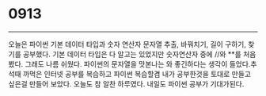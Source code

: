 # 0913
---
오늘은 파이썬 기본 데이터 타입과 숫자 연산자 문자열 추출, 바꿔치기, 길이 구하기, 찾기를 공부했다. 기본 데이터 타입은 다 알고는 있었지만
숫자연산자 중에 //와 **를 처음봤다. 그래도 나름 쉬웠다. 파이썬의 문자열을 맛본나는 와 좋긴하다는 생각이 들었다.추석때 까먹은 인터넷 공부를
복습하고 파이썬 복습할겸 내가 공부한것을 토대로 만들고 싶은걸 만들어 보았다. 오늘도 참 알찬 하루였다.
내일도 파이썬 공부가 기대가된다.